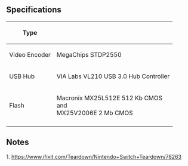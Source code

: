 ## Specifications

<table>
<thead>
<tr class="header">
<th><p>Type</p></th>
<th></th>
</tr>
</thead>
<tbody>
<tr class="odd">
<td><p>Video Encoder</p></td>
<td><p>MegaChips STDP2550</p></td>
</tr>
<tr class="even">
<td><p>USB Hub</p></td>
<td><p>VIA Labs VL210 USB 3.0 Hub Controller</p></td>
</tr>
<tr class="odd">
<td><p>Flash</p></td>
<td><p>Macronix MX25L512E 512 Kb CMOS<br />
and<br />
MX25V2006E 2 Mb CMOS</p></td>
</tr>
<tr class="even">
<td></td>
<td></td>
</tr>
</tbody>
</table>

## Notes

1\. <https://www.ifixit.com/Teardown/Nintendo+Switch+Teardown/78263>
